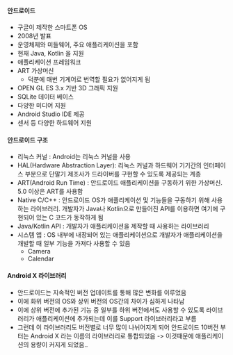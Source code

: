 #### 안드로이드
- 구글이 제작한 스마트폰 OS
- 2008년 발표
- 운영체제와 미들웨어, 주요 애플리케이션을 포함
- 현재 Java, Kotlin 을 지원
- 애플리케이션 프레임워크
- ART 가상머신
	- 덕분에 매번 기계어로 번역할 필요가 없어지게 됨
- OPEN GL ES 3.x 기반 3D 그래픽 지원
- SQLite 데이터 베이스
- 다양한 미디어 지원
- Android Studio IDE 제공
- 센서 등 다양한 하드웨어 지원

#### 안드로이드 구조
- 리눅스 커널 : Android는 리눅스 커널을 사용
- HAL(Hardware Abstraction Layer): 리눅스 커널과 하드웨어 기기간의 인터페이스 부분으로 단말기 제조사가 드라이버를 구현할 수 있도록 제공되는 계층
- ART(Android Run Time) : 안드로이드 애플리케이션을 구동하기 위한 가상머신. 5.0 이상은 ART를 사용함
- Native C/C++ : 안드로이드 OS가 애플리케이션 및 기능들을 구동하기 위해 사용하는 라이브러리. 개발자가 Java나 Kotlin으로 만들어진 API를 이용하면 여기에 구현되어 있는 C 코드가 동작하게 됨
- Java/Kotlin API : 개발자가 애플리케이션을 제작할 때 사용하는 라이브러리
- 시스템 앱 : OS 내부에 내장되어 있는 애플리케이션으로 개발자가 애플리케이션을 개발할 때 일부 기능을 가져다 사용할 수 있음
	- Camera
	- Calendar

#### Android X 라이브러리
- 안드로이드는 지속적인 버전 업데이트를 통해 많은 변화를 이루었음
- 이에 화위 버전의 OS와 상위 버전의 OS간의 차이가 심하게 나타남
- 이에 상위 버전에 추가된 기능 중 일부를 하위 버전에서도 사용할 수 있도록 라이브러리가 애플리케이션에 추가되는데 이를 Support 라이브러리라고 부름
- 그런데 이 라이브러리도 버전별로 너무 많이 나뉘어지게 되어 안드로이드 10버전 부터는 Android X 라는 이름의 라이브러리로 통합되었음 -> 이것때문에 애플리케이션의 용량이 커지게 되었음..

